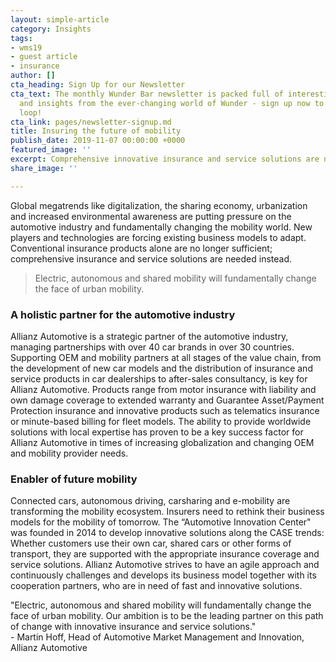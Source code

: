 ```yaml
---
layout: simple-article
category: Insights
tags:
- wms19
- guest article
- insurance
author: []
cta_heading: Sign Up for our Newsletter
cta_text: The monthly Wunder Bar newsletter is packed full of interesting news, updates
  and insights from the ever-changing world of Wunder - sign up now to stay in the
  loop!
cta_link: pages/newsletter-signup.md
title: Insuring the future of mobility
publish_date: 2019-11-07 00:00:00 +0000
featured_image: ''
excerpt: Comprehensive innovative insurance and service solutions are needed.
share_image: ''

---
```

Global megatrends like digitalization, the sharing economy, urbanization and increased environmental awareness are putting pressure on the automotive industry and fundamentally changing the mobility world. New players and technologies are forcing existing business models to adapt. Conventional insurance products alone are no longer sufficient; comprehensive insurance and service solutions are needed instead.

> Electric, autonomous and shared mobility will fundamentally change the face of urban mobility. 

### **A holistic partner for the automotive industry**

Allianz Automotive is a strategic partner of the automotive industry, managing partnerships with over 40 car brands in over 30 countries. Supporting OEM and mobility partners at all stages of the value chain, from the development of new car models and the distribution of insurance and service products in car dealerships to after-sales consultancy, is key for Allianz Automotive. Products range from motor insurance with liability and own damage coverage to extended warranty and Guarantee Asset/Payment Protection insurance and innovative products such as telematics insurance or minute-based billing for fleet models. The ability to provide worldwide solutions with local expertise has proven to be a key success factor for Allianz Automotive in times of increasing globalization and changing OEM and mobility provider needs.

### **Enabler of future mobility**

Connected cars, autonomous driving, carsharing and e-mobility are transforming the mobility ecosystem. Insurers need to rethink their business models for the mobility of tomorrow. The “Automotive Innovation Center" was founded in 2014 to develop innovative solutions along the CASE trends: Whether customers use their own car, shared cars or other forms of transport, they are supported with the appropriate insurance coverage and service solutions. Allianz Automotive strives to have an agile approach and continuously challenges and develops its business model together with its cooperation partners, who are in need of fast and innovative solutions.

"Electric, autonomous and shared mobility will fundamentally change the face of urban mobility. Our ambition is to be the leading partner on this path of change with innovative insurance and service solutions."   
\- Martin Hoff, Head of Automotive Market Management and Innovation, Allianz Automotive